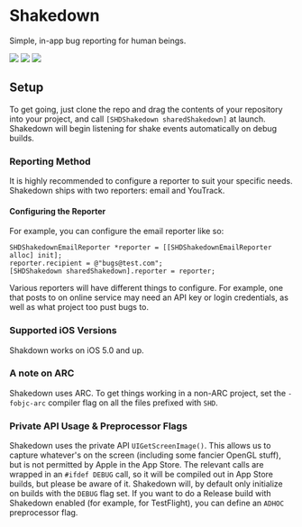 # Shakedown

Simple, in-app bug reporting for human beings.

![](http://f.cl.ly/items/0j2h3j380R3I3W213R3O/Screen%20Shot%202013-04-23%20at%202.42.28%20AM.png) ![](http://f.cl.ly/items/1o3D1s1y3P060L2p1P3D/Screen%20Shot%202013-04-23%20at%202.43.08%20AM.png) ![](http://f.cl.ly/items/1n0s22163r2V0C3I452h/Screen%20Shot%202013-04-23%20at%202.43.46%20AM.png)

## Setup

To get going, just clone the repo and drag the contents of your repository into your project, and call `[SHDShakedown sharedShakedown]` at launch. Shakedown will begin listening for shake events automatically on debug builds.

### Reporting Method

It is highly recommended to configure a reporter to suit your specific needs. Shakedown ships with two reporters: email and YouTrack. 

#### Configuring the Reporter

For example, you can configure the email reporter like so:

    SHDShakedownEmailReporter *reporter = [[SHDShakedownEmailReporter alloc] init];
    reporter.recipient = @"bugs@test.com";
    [SHDShakedown sharedShakedown].reporter = reporter;

Various reporters will have different things to configure. For example, one that posts to on online service may need an API key or login credentials, as well as what project too pust bugs to.

### Supported iOS Versions

Shakdown works on iOS 5.0 and up.

### A note on ARC

Shakedown uses ARC. To get things working in a non-ARC project, set the `-fobjc-arc` compiler flag on all the files prefixed with `SHD`.

### Private API Usage & Preprocessor Flags

Shakedown uses the private API `UIGetScreenImage()`. This allows us to capture whatever's on the screen (including some fancier OpenGL stuff), but is not permitted by Apple in the App Store. The relevant calls are wrapped in an `#ifdef DEBUG` call, so it will be compiled out in App Store builds, but please be aware of it. Shakedown will, by default only initialize on builds with the `DEBUG` flag set. If you want to do a Release build with Shakedown enabled (for example, for TestFlight), you can define an `ADHOC` preprocessor flag.
